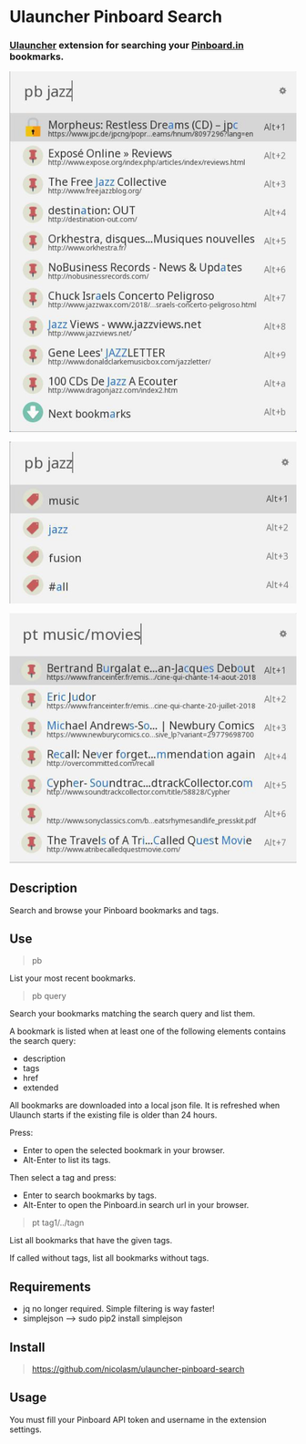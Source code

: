 # Ulauncher Pinboard Search

### [Ulauncher](https://ulauncher.io) extension for searching your [Pinboard.in](https://pinboard.in) bookmarks.

![demo](demo/pb_demo.jpg)

![demo](demo/pb_alt_enter.jpg)

![demo](demo/pt_demo.jpg)

## Description

Search and browse your Pinboard bookmarks and tags.

## Use
> pb

List your most recent bookmarks.

> pb query

Search your bookmarks matching the search query and list them.

A bookmark is listed when at least one of the following elements contains the search query:
* description
* tags
* href
* extended

All bookmarks are downloaded into a local json file. It is refreshed when Ulaunch starts
if the existing file is older than 24 hours.

Press:
* Enter to open the selected bookmark in your browser.
* Alt-Enter to list its tags.

Then select a tag and press:
* Enter to search bookmarks by tags.
* Alt-Enter to open the Pinboard.in search url in your browser.

> pt tag1/../tagn

List all bookmarks that have the given tags.

If called without tags, list all bookmarks without tags.

## Requirements

* jq no longer required. Simple filtering is way faster!
* simplejson --> sudo pip2 install simplejson

## Install

> https://github.com/nicolasm/ulauncher-pinboard-search

## Usage

You must fill your Pinboard API token and username in the extension settings.
